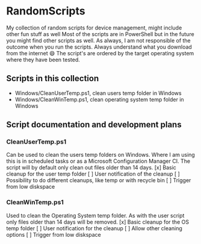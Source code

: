 # RandomScripts
My collection of random scripts for device management, might include other fun stuff as well
Most of the scripts are in PowerShell but in the future you might find other scripts as well.
As always, I am not responsible of the outcome when you run the scripts. Always understand
what you download from the internet :smile: 
The script's are ordered by the target operating system where they have been tested.

## Scripts in this collection

- Windows/CleanUserTemp.ps1, clean users temp folder in Windows
- Windows/CleanWinTemp.ps1, clean operating system temp folder in Windows

## Script documentation and development plans
### CleanUserTemp.ps1
Can be used to clean the users temp folders on Windows. Where I am using this
is in scheduled tasks or as a Microsoft Configuration Manager CI. The script 
will by default only clean out files older than 14 days.
[x] Basic cleanup for the user temp folder
[ ] User notification of the cleanup
[ ] Possibility to do different cleanups, like temp or with recycle bin
[ ] Trigger from low diskspace
### CleanWinTemp.ps1
Used to clean the Operating System temp folder. As with the user script only
files older than 14 days will be removed. 
[x] Basic cleanup for the OS temp folder
[ ] User notification for the cleanup
[ ] Allow other cleaning options
[ ] Trigger from low diskspace
